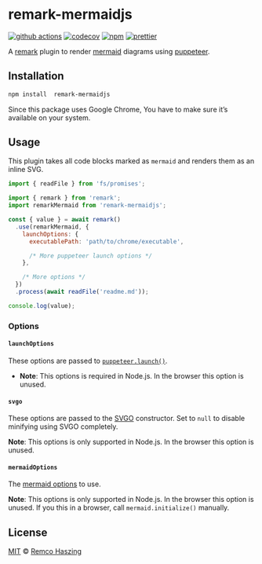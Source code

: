 # remark-mermaidjs

[![github actions](https://github.com/remcohaszing/remark-mermaidjs/actions/workflows/ci.yml/badge.svg)](https://github.com/remcohaszing/remark-mermaidjs/actions/workflows/ci.yml)
[![codecov](https://codecov.io/gh/remcohaszing/remark-mermaidjs/branch/main/graph/badge.svg)](https://codecov.io/gh/remcohaszing/remark-mermaidjs)
[![npm](https://img.shields.io/npm/v/remark-mermaidjs)](https://www.npmjs.com/package/remark-mermaidjs)
[![prettier](https://img.shields.io/badge/code_style-prettier-ff69b4.svg)](https://prettier.io)

A [remark](https://remark.js.org) plugin to render [mermaid](https://mermaid-js.github.io) diagrams
using [puppeteer](https://pptr.dev).

## Installation

```sh
npm install  remark-mermaidjs
```

Since this package uses Google Chrome, You have to make sure it’s available on your system.

## Usage

This plugin takes all code blocks marked as `mermaid` and renders them as an inline SVG.

```js
import { readFile } from 'fs/promises';

import { remark } from 'remark';
import remarkMermaid from 'remark-mermaidjs';

const { value } = await remark()
  .use(remarkMermaid, {
    launchOptions: {
      executablePath: 'path/to/chrome/executable',

      /* More puppeteer launch options */
    },

    /* More options */
  })
  .process(await readFile('readme.md'));

console.log(value);
```

### Options

#### `launchOptions`

These options are passed to
[`puppeteer.launch()`](https://pptr.dev/#?product=Puppeteer&show=api-puppeteerlaunchoptions).

- **Note**: This options is required in Node.js. In the browser this option is unused.

#### `svgo`

These options are passed to the [SVGO](https://github.com/svg/svgo) constructor. Set to `null` to
disable minifying using SVGO completely.

**Note**: This options is only supported in Node.js. In the browser this option is unused.

#### `mermaidOptions`

The [mermaid options](https://mermaid-js.github.io/mermaid/#/Setup) to use.

**Note**: This options is only supported in Node.js. In the browser this option is unused. If you
this in a browser, call `mermaid.initialize()` manually.

## License

[MIT](LICENSE.md) © [Remco Haszing](https://github.com/remcohaszing)
